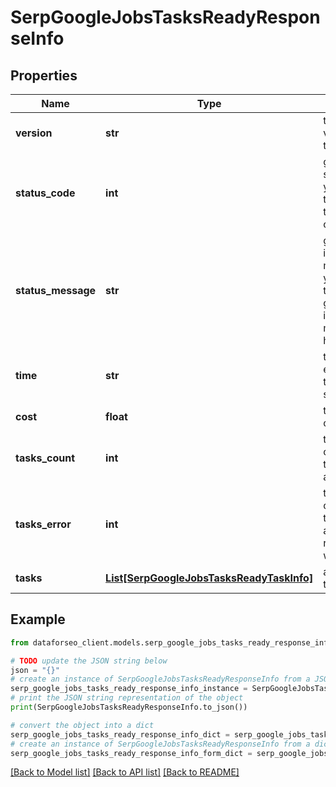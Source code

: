# SerpGoogleJobsTasksReadyResponseInfo


## Properties

Name | Type | Description | Notes
------------ | ------------- | ------------- | -------------
**version** | **str** | the current version of the API | [optional] 
**status_code** | **int** | general status code you can find the full list of the response codes here | [optional] 
**status_message** | **str** | general informational message you can find the full list of general informational messages here | [optional] 
**time** | **str** | total execution time, seconds | [optional] 
**cost** | **float** | total tasks cost, USD | [optional] 
**tasks_count** | **int** | the number of tasks in the tasks array | [optional] 
**tasks_error** | **int** | the number of tasks in the tasks array returned with an error | [optional] 
**tasks** | [**List[SerpGoogleJobsTasksReadyTaskInfo]**](SerpGoogleJobsTasksReadyTaskInfo.md) | array of tasks | [optional] 

## Example

```python
from dataforseo_client.models.serp_google_jobs_tasks_ready_response_info import SerpGoogleJobsTasksReadyResponseInfo

# TODO update the JSON string below
json = "{}"
# create an instance of SerpGoogleJobsTasksReadyResponseInfo from a JSON string
serp_google_jobs_tasks_ready_response_info_instance = SerpGoogleJobsTasksReadyResponseInfo.from_json(json)
# print the JSON string representation of the object
print(SerpGoogleJobsTasksReadyResponseInfo.to_json())

# convert the object into a dict
serp_google_jobs_tasks_ready_response_info_dict = serp_google_jobs_tasks_ready_response_info_instance.to_dict()
# create an instance of SerpGoogleJobsTasksReadyResponseInfo from a dict
serp_google_jobs_tasks_ready_response_info_form_dict = serp_google_jobs_tasks_ready_response_info.from_dict(serp_google_jobs_tasks_ready_response_info_dict)
```
[[Back to Model list]](../README.md#documentation-for-models) [[Back to API list]](../README.md#documentation-for-api-endpoints) [[Back to README]](../README.md)


